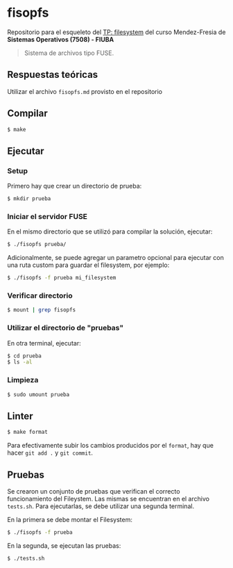 # fisopfs

Repositorio para el esqueleto del [TP: filesystem](https://fisop.github.io/website/tps/filesystem) del curso Mendez-Fresia de **Sistemas Operativos (7508) - FIUBA**

> Sistema de archivos tipo FUSE.

## Respuestas teóricas

Utilizar el archivo `fisopfs.md` provisto en el repositorio

## Compilar

```bash
$ make
```

## Ejecutar

### Setup

Primero hay que crear un directorio de prueba:

```bash
$ mkdir prueba
```

### Iniciar el servidor FUSE

En el mismo directorio que se utilizó para compilar la solución, ejecutar:

```bash
$ ./fisopfs prueba/
```

Adicionalmente, se puede agregar un parametro opcional para ejecutar con una ruta custom para guardar el filesystem, por ejemplo:

```bash
$ ./fisopfs -f prueba mi_filesystem
```

### Verificar directorio

```bash
$ mount | grep fisopfs
```

### Utilizar el directorio de "pruebas"

En otra terminal, ejecutar:

```bash
$ cd prueba
$ ls -al
```

### Limpieza

```bash
$ sudo umount prueba
```

## Linter

```bash
$ make format
```

Para efectivamente subir los cambios producidos por el `format`, hay que hacer `git add .` y `git commit`.


## Pruebas

Se crearon un conjunto de pruebas que verifican el correcto funcionamiento del Fileystem. Las mismas se
encuentran en el archivo `tests.sh`. Para ejecutarlas, se debe utilizar una segunda terminal. 

En la primera se debe montar el Filesystem:
```bash
$ ./fisopfs -f prueba
```

En la segunda, se ejecutan las pruebas:
```bash
$ ./tests.sh
```

